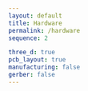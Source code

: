 ```yaml
---
layout: default
title: Hardware
permalink: /hardware
sequence: 2

three_d: true
pcb_layout: true
manufacturing: false
gerber: false
---
```


<!-- Steps to update hardware

Schematic in KiCad:
1. Change issue date of the schematic:
    File > Page Settings > Issue Date
1. Create a schematic PDF file `schematic.pdf`
    File > Print > Check Print sheet reference and title block > Print > Save as PDF > Title : Project name V1.0 > Save in hardware/docs/schematic.pdf
1. Create a schematic PNG file `schematic.png`
    Open schematic.pdf in Preview > Format: PNG > Resolution 300 > schematic.png > images/hardware/schematic.png

PCB Layout in KiCad:
1. Change issue date of the layout:
    File > Page Settings > Issue Date
1. Create a layout PDF file `layout.pdf`
    File > Print > Check `F.Cu`, `B.Cu`, `F.SilkS`, `B.SilkS`, `F.Mask`, `B.Mask`, `Edge.Cuts`, `F.CrtYrd`, `B.CrtYrd`, `F.Fab`, `B.Fab` > Save as PDF > Title : Project name V1.0 > Save in hardware/docs/layout.pdf
1. Create screenshots of `layout-front.png` and `layout-back.png`
    View Uncheck grid > Enable all Front / Back layers > Select Silscreen layer > Flip view for Back layer
1. Create screenshots of the 3D view `3dview-back.png` and `3dview-front.png`
    File > View > 3D Viewer > File > Export current view as PNG > images/hardware/3dview-front.png
 -->
